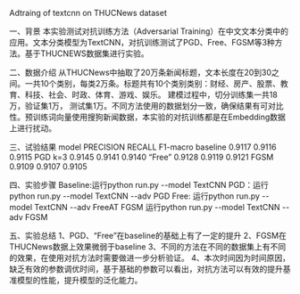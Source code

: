 Adtraing of textcnn on THUCNews dataset

一、背景
本实验测试对抗训练方法（Adversarial Training）在中文文本分类中的应用。文本分类模型为TextCNN，对抗训练测试了PGD、Free、FGSM等3种方法。基于THUCNEWS数据集进行实验。

二、数据介绍
从THUCNews中抽取了20万条新闻标题，文本长度在20到30之间。一共10个类别，每类2万条。标题共有10个类别类别：财经、房产、股票、教育、科技、社会、时政、体育、游戏、娱乐。
建模过程中，切分训练集一共18万，验证集1万， 测试集1万。不同方法使用的数据划分一致，确保结果有可对比性。预训练词向量使用搜狗新闻数据，本实验的对抗训练都是在Embedding数据上进行扰动。


三、试验结果
model	PRECISION	RECALL	F1-macro
baseline	0.9117	0.9116	0.9115
PGD k=3	0.9145	0.9141	0.9140
“Free”	0.9128	0.9119	0.9121
FGSM 	0.9109	0.9107	0.9105


四、实验步骤
Baseline:运行python run.py --model TextCNN
PGD：运行python run.py --model TextCNN --adv PGD
Free: 运行python run.py --model TextCNN --adv FreeAT
FGSM 运行python run.py --model TextCNN --adv FGSM

五、实验总结
1、PGD、“Free”在baseline的基础上有了一定的提升
2、FGSM在THUCNews数据上效果微弱于baseline
3、不同的方法在不同的数据集上有不同的效果，在使用对抗方法时需要做进一步分析验证。
4、本次时间因为时间原因，缺乏有效的参数调优时间，基于基础的参数可以看出，对抗方法可以有效的提升基准模型的性能，提升模型的泛化能力。

